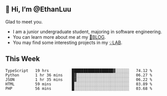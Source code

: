 ## 👋 Hi, I’m @EthanLuu

Glad to meet you.

- I am a junior undergraduate student, majoring in software engineering.
- You can learn more about me at my [📝BLOG](https://blog.ethanloo.top).
- You may find some interesting projects in my [💡LAB](https://lab.ethanloo.top).

## This Week
<!--START_SECTION:waka-->
```text
TypeScript   19 hrs          ██████████████████▓░░░░░░   74.12 % 
Python       1 hr 36 mins    █▓░░░░░░░░░░░░░░░░░░░░░░░   06.27 % 
JSON         1 hr 35 mins    █▓░░░░░░░░░░░░░░░░░░░░░░░   06.22 % 
HTML         59 mins         █░░░░░░░░░░░░░░░░░░░░░░░░   03.89 % 
PHP          56 mins         █░░░░░░░░░░░░░░░░░░░░░░░░   03.68 % 
```
<!--END_SECTION:waka-->

